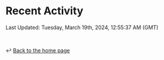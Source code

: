 # Recent Activity

<!--RECENT_ACTIVITY:start-->
<!--RECENT_ACTIVITY:end-->

<!--RECENT_ACTIVITY:last_update-->
Last Updated: Tuesday, March 19th, 2024, 12:55:37 AM (GMT)
<!--RECENT_ACTIVITY:last_update_end-->

<br>

↩️ [Back to the home page](/README.md)
